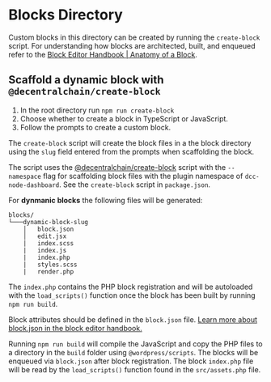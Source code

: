 # Blocks Directory

Custom blocks in this directory can be created by running the `create-block` script. For understanding how blocks are architected, built, and enqueued refer to the [Block Editor Handbook | Anatomy of a Block](https://developer.wordpress.org/block-editor/getting-started/create-block/block-anatomy/).

## Scaffold a dynamic block with `@decentralchain/create-block`

1. In the root directory run `npm run create-block`
2. Choose whether to create a block in TypeScript or JavaScript.
3. Follow the prompts to create a custom block.

The `create-block` script will create the block files in a the block directory using the `slug` field entered from the prompts when scaffolding the block.

The script uses the [@decentralchain/create-block](https://github.com/decentralchain/alley-scripts/tree/main/packages/create-block) script with the `--namespace` flag for scaffolding block files with the plugin namespace of `dcc-node-dashboard`. See the `create-block` script in `package.json`.

For **dynmanic blocks** the following files will be generated:

```
blocks/
└───dynamic-block-slug
    │   block.json
    │   edit.jsx
    |   index.scss
    |   index.js
    |   index.php
    |   styles.scss
    |   render.php
```

The `index.php` contains the PHP block registration and will be autoloaded with the `load_scripts()` function once the block has been built by running `npm run build`.

Block attributes should be defined in the `block.json` file. [Learn more about block.json in the block editor handbook.](https://developer.wordpress.org/block-editor/reference-guides/block-api/block-metadata/)

Running `npm run build` will compile the JavaScript and copy the PHP files to a directory in the `build` folder using `@wordpress/scripts`. The blocks will be enqueued via `block.json` after block registration. The block `index.php` file will be read by the `load_scripts()` function found in the `src/assets.php` file.